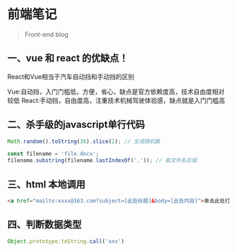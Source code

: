 # 前端笔记
> Front-end blog

## 一、vue 和 react 的优缺点！

React和Vue相当于汽车自动挡和手动挡的区别

Vue:自动挡，入门门槛低，方便，省心，缺点是官方依赖度高，技术自由度相对较低
React:手动挡，自由度高，注重技术机械驾驶体验感，缺点就是入门门槛高

## 二、杀手级的javascript单行代码

```javascript
Math.random().toString(36).slice(2); // 生成随机数

const filename = 'file.docx';
filename.substring(filename.lastIndexOf('.')); // 取文件名后缀
```

## 三、html 本地调用

```html
<a href="mailto:xxxx@163.com?subject=[此处标题]&body=[此处内容]">单击此处打开邮箱</a>
```

## 四、判断数据类型
```javascript
Object.prototype.toString.call('xxx')
```
